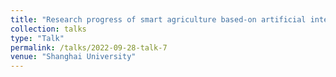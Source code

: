 ```yaml
---
title: "Research progress of smart agriculture based-on artificial intelligence androbots"
collection: talks
type: "Talk"
permalink: /talks/2022-09-28-talk-7
venue: "Shanghai University"
---
```

